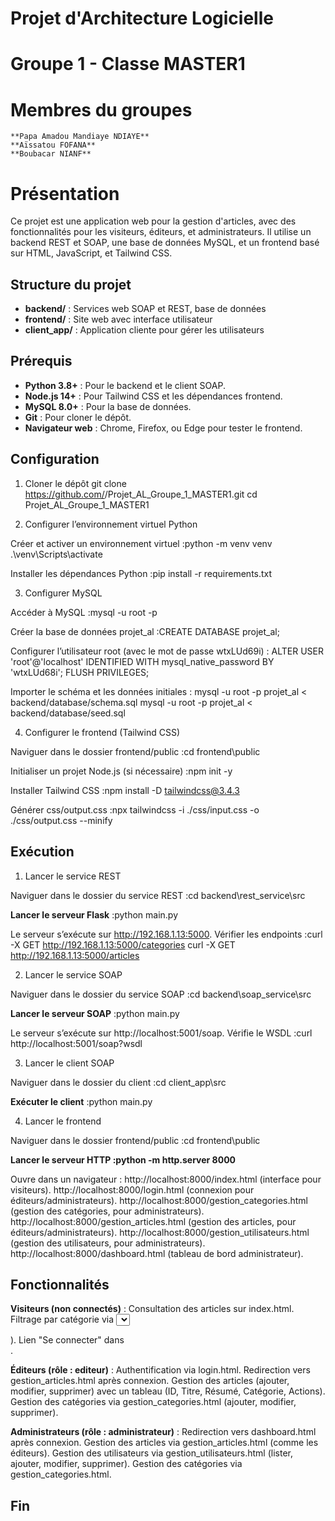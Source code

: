 # Projet d'Architecture Logicielle
# Groupe 1 - Classe MASTER1
# Membres du groupes
    **Papa Amadou Mandiaye NDIAYE**
    **Aïssatou FOFANA**
    **Boubacar NIANF**
# Présentation
Ce projet est une application web pour la gestion d'articles, avec des fonctionnalités pour les visiteurs, éditeurs, et administrateurs. Il utilise un backend REST et SOAP, une base de données MySQL, et un frontend basé sur HTML, JavaScript, et Tailwind CSS.

## Structure du projet
- **backend/** : Services web SOAP et REST, base de données
- **frontend/** : Site web avec interface utilisateur
- **client_app/** : Application cliente pour gérer les utilisateurs


## Prérequis
- **Python 3.8+** : Pour le backend et le client SOAP.
- **Node.js 14+** : Pour Tailwind CSS et les dépendances frontend.
- **MySQL 8.0+** : Pour la base de données.
- **Git** : Pour cloner le dépôt.
- **Navigateur web** : Chrome, Firefox, ou Edge pour tester le frontend.

## Configuration
1. Cloner le dépôt
git clone https://github.com/<ton-utilisateur>/Projet_AL_Groupe_1_MASTER1.git
cd Projet_AL_Groupe_1_MASTER1

2. Configurer l’environnement virtuel Python

Créer et activer un environnement virtuel :python -m venv venv
.\venv\Scripts\activate


Installer les dépendances Python :pip install -r requirements.txt


3. Configurer MySQL

Accéder à MySQL :mysql -u root -p


Créer la base de données projet_al :CREATE DATABASE projet_al;


Configurer l’utilisateur root (avec le mot de passe wtxLUd69i) :
ALTER USER 'root'@'localhost' IDENTIFIED WITH mysql_native_password BY 'wtxLUd68i';
FLUSH PRIVILEGES;


Importer le schéma et les données initiales :
mysql -u root -p projet_al < backend/database/schema.sql
mysql -u root -p projet_al < backend/database/seed.sql


4. Configurer le frontend (Tailwind CSS)

Naviguer dans le dossier frontend/public :cd frontend\public


Initialiser un projet Node.js (si nécessaire) :npm init -y


Installer Tailwind CSS :npm install -D tailwindcss@3.4.3


Générer css/output.css :npx tailwindcss -i ./css/input.css -o ./css/output.css --minify



## Exécution
1. Lancer le service REST

Naviguer dans le dossier du service REST :cd backend\rest_service\src


**Lancer le serveur Flask** :python main.py

Le serveur s’exécute sur http://192.168.1.13:5000.
Vérifier les endpoints :curl -X GET http://192.168.1.13:5000/categories
curl -X GET http://192.168.1.13:5000/articles


2. Lancer le service SOAP

Naviguer dans le dossier du service SOAP :cd backend\soap_service\src


**Lancer le serveur SOAP** :python main.py


Le serveur s’exécute sur http://localhost:5001/soap.
Vérifie le WSDL :curl http://localhost:5001/soap?wsdl



3. Lancer le client SOAP

Naviguer dans le dossier du client :cd client_app\src


**Exécuter le client** :python main.py



4. Lancer le frontend

Naviguer dans le dossier frontend/public :cd frontend\public

**Lancer le serveur HTTP :python -m http.server 8000**


Ouvre dans un navigateur :
http://localhost:8000/index.html (interface pour visiteurs).
http://localhost:8000/login.html (connexion pour éditeurs/administrateurs).
http://localhost:8000/gestion_categories.html (gestion des catégories, pour administrateurs).
http://localhost:8000/gestion_articles.html (gestion des articles, pour éditeurs/administrateurs).
http://localhost:8000/gestion_utilisateurs.html (gestion des utilisateurs, pour administrateurs).
http://localhost:8000/dashboard.html (tableau de bord administrateur).



## Fonctionnalités

**Visiteurs (non connectés)** :
Consultation des articles sur index.html.
Filtrage par catégorie via <select id="category">.
Détails des articles dans une modale (<div id="articleModal">).
Lien "Se connecter" dans <div id="authStatus">.


**Éditeurs (rôle : editeur)** :
Authentification via login.html.
Redirection vers gestion_articles.html après connexion.
Gestion des articles (ajouter, modifier, supprimer) avec un tableau (ID, Titre, Résumé, Catégorie, Actions).
Gestion des catégories via gestion_categories.html (ajouter, modifier, supprimer).


**Administrateurs (rôle : administrateur)** :
Redirection vers dashboard.html après connexion.
Gestion des articles via gestion_articles.html (comme les éditeurs).
Gestion des utilisateurs via gestion_utilisateurs.html (lister, ajouter, modifier, supprimer).
Gestion des catégories via gestion_categories.html.


## Fin 
